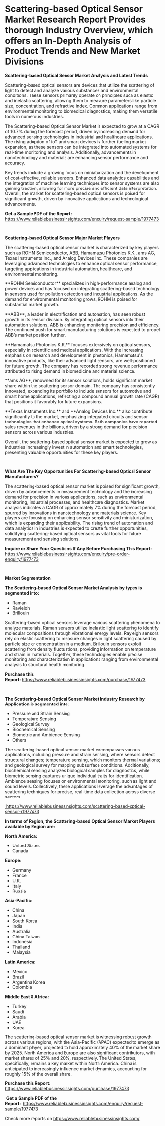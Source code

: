 <p><h1>Scattering-based Optical Sensor Market Research Report Provides thorough Industry Overview, which offers an In-Depth Analysis of Product Trends and New Market Divisions</h1></p><p><strong>Scattering-based Optical Sensor Market Analysis and Latest Trends</strong></p>
<p><p>Scattering-based optical sensors are devices that utilize the scattering of light to detect and analyze various substances and environmental conditions. These sensors primarily operate on principles such as elastic and inelastic scattering, allowing them to measure parameters like particle size, concentration, and refractive index. Common applications range from environmental monitoring to biomedical diagnostics, making them versatile tools in numerous industries.</p><p>The Scattering-based Optical Sensor Market is expected to grow at a CAGR of 10.7% during the forecast period, driven by increasing demand for advanced sensing technologies in industrial and healthcare applications. The rising adoption of IoT and smart devices is further fueling market expansion, as these sensors can be integrated into automated systems for real-time monitoring and analysis. Additionally, advancements in nanotechnology and materials are enhancing sensor performance and accuracy. </p><p>Key trends include a growing focus on miniaturization and the development of cost-effective, reliable sensors. Enhanced data analytics capabilities and the integration of machine learning techniques into sensor systems are also gaining traction, allowing for more precise and efficient data interpretation. Overall, the market for scattering-based optical sensors is poised for significant growth, driven by innovative applications and technological advancements.</p></p>
<p><strong>Get a Sample PDF of the Report:&nbsp;</strong> <a href="https://www.reliablebusinessinsights.com/enquiry/request-sample/1977473?utm_campaign=3131&utm_medium=2&utm_source=Github&utm_content=ia&utm_term=07042025&utm_id=scattering-based-optical-sensor">https://www.reliablebusinessinsights.com/enquiry/request-sample/1977473</a></p>
<p>&nbsp;</p>
<p><strong>Scattering-based Optical Sensor Major Market Players</strong></p>
<p><p>The scattering-based optical sensor market is characterized by key players such as ROHM Semiconductor, ABB, Hamamatsu Photonics K.K., ams AG, Texas Instruments Inc., and Analog Devices Inc. These companies are leveraging advanced technologies to enhance optical sensor performance, targeting applications in industrial automation, healthcare, and environmental monitoring.</p><p>**ROHM Semiconductor** specializes in high-performance analog and power devices and has focused on integrating scattering-based technology in sensors used for pollution detection and industrial applications. As the demand for environmental monitoring grows, ROHM is poised for substantial market growth.</p><p>**ABB**, a leader in electrification and automation, has seen robust growth in its sensor division. By integrating optical sensors into their automation solutions, ABB is enhancing monitoring precision and efficiency. The continued push for smart manufacturing solutions is expected to propel ABB’s market position further.</p><p>**Hamamatsu Photonics K.K.** focuses extensively on optical sensors, especially in scientific and medical applications. With the increasing emphasis on research and development in photonics, Hamamatsu's innovative products, like their advanced light sensors, are well-positioned for future growth. The company has recorded strong revenue performance attributed to rising demand in biomedicine and material science.</p><p>**ams AG**, renowned for its sensor solutions, holds significant market share within the scattering sensor domain. The company has consistently innovated, expanding its portfolio to include sensors for automotive and smart home applications, reflecting a compound annual growth rate (CAGR) that positions it favorably for future expansions.</p><p>**Texas Instruments Inc.** and **Analog Devices Inc.** also contribute significantly to the market, emphasizing integrated circuits and sensor technologies that enhance optical systems. Both companies have reported sales revenues in the billions, driven by a strong demand for precision sensors across various industries.</p><p>Overall, the scattering-based optical sensor market is expected to grow as industries increasingly invest in automation and smart technologies, presenting valuable opportunities for these key players.</p></p>
<p>&nbsp;</p>
<p><strong>What Are The Key Opportunities For Scattering-based Optical Sensor Manufacturers?</strong></p>
<p><p>The scattering-based optical sensor market is poised for significant growth, driven by advancements in measurement technology and the increasing demand for precision in various applications, such as environmental monitoring, industrial processes, and healthcare diagnostics. Market analysis indicates a CAGR of approximately 7% during the forecast period, spurred by innovations in nanotechnology and materials science. Key players are focusing on enhancing sensor sensitivity and miniaturization, which is expanding their applicability. The rising trend of automation and data analytics in industries is expected to create further opportunities, solidifying scattering-based optical sensors as vital tools for future measurement and sensing solutions.</p></p>
<p><strong>Inquire or Share Your Questions If Any Before Purchasing This Report:</strong> <a href="https://www.reliablebusinessinsights.com/enquiry/pre-order-enquiry/1977473?utm_campaign=3131&utm_medium=2&utm_source=Github&utm_content=ia&utm_term=07042025&utm_id=scattering-based-optical-sensor">https://www.reliablebusinessinsights.com/enquiry/pre-order-enquiry/1977473</a></p>
<p>&nbsp;</p>
<p><strong>Market Segmentation</strong></p>
<p><strong>The Scattering-based Optical Sensor Market Analysis by types is segmented into:</strong></p>
<p><ul><li>Raman</li><li>Rayleigh</li><li>Brillouin</li></ul></p>
<p><p>Scattering-based optical sensors leverage various scattering phenomena to analyze materials. Raman sensors utilize inelastic light scattering to identify molecular compositions through vibrational energy levels. Rayleigh sensors rely on elastic scattering to measure changes in light scattering caused by particle size or concentration in a medium. Brillouin sensors exploit scattering from density fluctuations, providing information on temperature and strain in materials. Together, these technologies enable precise monitoring and characterization in applications ranging from environmental analysis to structural health monitoring.</p></p>
<p><strong>Purchase this Report:&nbsp;</strong><a href="https://www.reliablebusinessinsights.com/purchase/1977473?utm_campaign=3131&utm_medium=2&utm_source=Github&utm_content=ia&utm_term=07042025&utm_id=scattering-based-optical-sensor">https://www.reliablebusinessinsights.com/purchase/1977473</a></p>
<p>&nbsp;</p>
<p><strong>The Scattering-based Optical Sensor Market Industry Research by Application is segmented into:</strong></p>
<p><ul><li>Pressure and Strain Sensing</li><li>Temperature Sensing</li><li>Geological Survey</li><li>Biochemical Sensing</li><li>Biometric and Ambience Sensing</li><li>Others</li></ul></p>
<p><p>The scattering-based optical sensor market encompasses various applications, including pressure and strain sensing, where sensors detect structural changes; temperature sensing, which monitors thermal variations; and geological survey for mapping subsurface conditions. Additionally, biochemical sensing analyzes biological samples for diagnostics, while biometric sensing captures unique individual traits for identification. Ambience sensing focuses on environmental monitoring, such as light and sound levels. Collectively, these applications leverage the advantages of scattering techniques for precise, real-time data collection across diverse sectors.</p></p>
<p><a href="https://www.reliablebusinessinsights.com/scattering-based-optical-sensor-r1977473?utm_campaign=3131&utm_medium=2&utm_source=Github&utm_content=ia&utm_term=07042025&utm_id=scattering-based-optical-sensor">&nbsp;https://www.reliablebusinessinsights.com/scattering-based-optical-sensor-r1977473</a></p>
<p><strong>In terms of Region, the Scattering-based Optical Sensor Market Players available by Region are:</strong></p>
<p>
    <p> <strong> North America: </strong>
        <ul>
            <li>United States</li>
            <li>Canada</li>
        </ul>
        </p> 
    <p> <strong> Europe: </strong>
        <ul>
            <li>Germany</li>
            <li>France</li>
            <li>U.K.</li>
            <li>Italy</li>
            <li>Russia</li>
        </ul>
        </p> 
    <p> <strong> Asia-Pacific: </strong>
        <ul>
            <li>China</li>
            <li>Japan</li>
            <li>South Korea</li>
            <li>India</li>
            <li>Australia</li>
            <li>China Taiwan</li>
            <li>Indonesia</li>
            <li>Thailand</li>
            <li>Malaysia</li>
        </ul>
        </p> 
    <p> <strong> Latin America: </strong>
        <ul>
            <li>Mexico</li>
            <li>Brazil</li>
            <li>Argentina Korea</li>
            <li>Colombia</li>
        </ul>
        </p> 
    <p> <strong> Middle East & Africa: </strong>
        <ul>
            <li>Turkey</li>
            <li>Saudi</li>
            <li>Arabia</li>
            <li>UAE</li>
            <li>Korea</li>
        </ul>
    </p>
    </p>
<p><p>The scattering-based optical sensor market is witnessing robust growth across various regions, with the Asia-Pacific (APAC) expected to emerge as a dominant player, projected to hold approximately 40% of the market share by 2025. North America and Europe are also significant contributors, with market shares of 25% and 20%, respectively. The United States, specifically, remains a key market within North America. China is anticipated to increasingly influence market dynamics, accounting for roughly 15% of the overall share.</p></p>
<p><strong>Purchase this Report: </strong><a href="https://www.reliablebusinessinsights.com/purchase/1977473?utm_campaign=3131&utm_medium=2&utm_source=Github&utm_content=ia&utm_term=07042025&utm_id=scattering-based-optical-sensor">https://www.reliablebusinessinsights.com/purchase/1977473</a></p>
<p>&nbsp;<strong>Get a Sample PDF of the Report:&nbsp;&nbsp;</strong><a href="https://www.reliablebusinessinsights.com/enquiry/request-sample/1977473?utm_campaign=3131&utm_medium=2&utm_source=Github&utm_content=ia&utm_term=07042025&utm_id=scattering-based-optical-sensor">https://www.reliablebusinessinsights.com/enquiry/request-sample/1977473</a></p>
<p><strong></strong></p>
<p>Check more reports on <a href="https://www.reliablebusinessinsights.com/?utm_campaign=3131&utm_medium=2&utm_source=Github&utm_content=ia&utm_term=07042025&utm_id=scattering-based-optical-sensor">https://www.reliablebusinessinsights.com/</a></p>